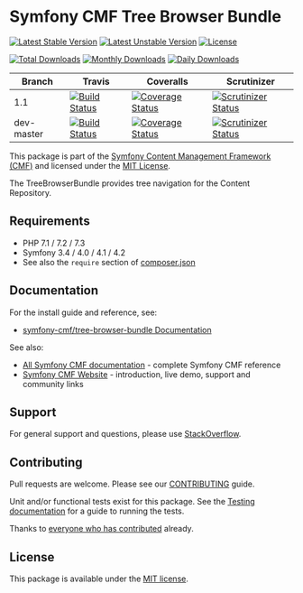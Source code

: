 # Symfony CMF Tree Browser Bundle

[![Latest Stable Version](https://poser.pugx.org/symfony-cmf/tree-browser-bundle/v/stable)](https://packagist.org/packages/symfony-cmf/tree-browser-bundle)
[![Latest Unstable Version](https://poser.pugx.org/symfony-cmf/tree-browser-bundle/v/unstable)](https://packagist.org/packages/symfony-cmf/tree-browser-bundle)
[![License](https://poser.pugx.org/symfony-cmf/tree-browser-bundle/license)](https://packagist.org/packages/symfony-cmf/tree-browser-bundle)

[![Total Downloads](https://poser.pugx.org/symfony-cmf/tree-browser-bundle/downloads)](https://packagist.org/packages/symfony-cmf/tree-browser-bundle)
[![Monthly Downloads](https://poser.pugx.org/symfony-cmf/tree-browser-bundle/d/monthly)](https://packagist.org/packages/symfony-cmf/tree-browser-bundle)
[![Daily Downloads](https://poser.pugx.org/symfony-cmf/tree-browser-bundle/d/daily)](https://packagist.org/packages/symfony-cmf/tree-browser-bundle)

Branch | Travis | Coveralls | Scrutinizer |
------ | ------ | --------- | ----------- |
1.1   | [![Build Status][travis_stable_badge]][travis_stable_link]     | [![Coverage Status][coveralls_stable_badge]][coveralls_stable_link]     | [![Scrutinizer Status][scrutinizer_stable_badge]][scrutinizer_stable_link] |
dev-master | [![Build Status][travis_unstable_badge]][travis_unstable_link] | [![Coverage Status][coveralls_unstable_badge]][coveralls_unstable_link] | [![Scrutinizer Status][scrutinizer_unstable_badge]][scrutinizer_unstable_link] |


This package is part of the [Symfony Content Management Framework (CMF)](https://cmf.symfony.com/) and licensed
under the [MIT License](LICENSE).

The TreeBrowserBundle provides tree navigation for the Content Repository.


## Requirements

* PHP 7.1 / 7.2 / 7.3
* Symfony 3.4 / 4.0 / 4.1 / 4.2
* See also the `require` section of [composer.json](composer.json)

## Documentation

For the install guide and reference, see:

* [symfony-cmf/tree-browser-bundle Documentation](https://symfony.com/doc/master/cmf/bundle/tree-browser-bundle/index.html)

See also:

* [All Symfony CMF documentation](https://symfony.com/doc/master/cmf/index.html) - complete Symfony CMF reference
* [Symfony CMF Website](https://cmf.symfony.com/) - introduction, live demo, support and community links

## Support

For general support and questions, please use [StackOverflow](https://stackoverflow.com/questions/tagged/symfony-cmf).

## Contributing

Pull requests are welcome. Please see our
[CONTRIBUTING](https://github.com/symfony-cmf/blob/master/CONTRIBUTING.md)
guide.

Unit and/or functional tests exist for this package. See the
[Testing documentation](https://symfony.com/doc/master/cmf/components/testing.html)
for a guide to running the tests.

Thanks to
[everyone who has contributed](contributors) already.

## License

This package is available under the [MIT license](src/Resources/meta/LICENSE).

[travis_stable_badge]: https://travis-ci.org/symfony-cmf/tree-browser-bundle.svg?branch=1.1
[travis_stable_link]: https://travis-ci.org/symfony-cmf/tree-browser-bundle
[travis_unstable_badge]: https://travis-ci.org/symfony-cmf/tree-browser-bundle.svg?branch=dev-master
[travis_unstable_link]: https://travis-ci.org/symfony-cmf/tree-browser-bundle

[coveralls_stable_badge]: https://coveralls.io/repos/github/symfony-cmf/tree-browser-bundle/badge.svg?branch=1.1
[coveralls_stable_link]: https://coveralls.io/github/symfony-cmf/tree-browser-bundle?branch=1.1
[coveralls_unstable_badge]: https://coveralls.io/repos/github/symfony-cmf/tree-browser-bundle/badge.svg?branch=dev-master
[coveralls_unstable_link]: https://coveralls.io/github/symfony-cmf/tree-browser-bundle?branch=dev-master

[scrutinizer_stable_badge]: https://scrutinizer-ci.com/g/symfony-cmf/tree-browser-bundle/badges/quality-score.png?b=1.1
[scrutinizer_stable_link]: https://scrutinizer-ci.com/g/symfony-cmf/tree-browser-bundle/?branch=1.1
[scrutinizer_unstable_badge]: https://scrutinizer-ci.com/g/symfony-cmf/tree-browser-bundle/badges/quality-score.png?b=dev-master
[scrutinizer_unstable_link]: https://scrutinizer-ci.com/g/symfony-cmf/tree-browser-bundle/?branch=dev-master
